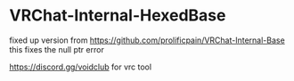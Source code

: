 # VRChat-Internal-HexedBase
fixed up version from https://github.com/prolificpain/VRChat-Internal-Base
this fixes the null ptr error 

https://discord.gg/voidclub for vrc tool 
